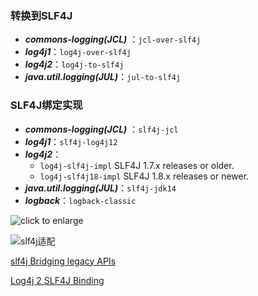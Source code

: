 ### 转换到SLF4J

-   ***commons-logging(JCL)*** ：`jcl-over-slf4j`
-   ***log4j1***：`log4j-over-slf4j`
-   ***log4j2***：`log4j-to-slf4j`
-   ***java.util.logging(JUL)***：`jul-to-slf4j`

### SLF4J绑定实现

-   ***commons-logging(JCL)*** ：`slf4j-jcl`
-   ***log4j1***：`slf4j-log4j12`
-   ***log4j2***：
    -   `log4j-slf4j-impl` SLF4J 1.7.x releases or older.
    -   `log4j-slf4j18-impl` SLF4J 1.8.x releases or newer.
-   ***java.util.logging(JUL)***：`slf4j-jdk14`
-   ***logback***：`logback-classic`

![click to enlarge](http://www.slf4j.org/images/concrete-bindings.png)

![slf4j适配](http://www.slf4j.org/images/legacy.png)

[slf4j Bridging legacy APIs](http://www.slf4j.org/legacy.html)

[Log4j 2 SLF4J Binding](https://logging.apache.org/log4j/2.x/log4j-slf4j-impl/)

